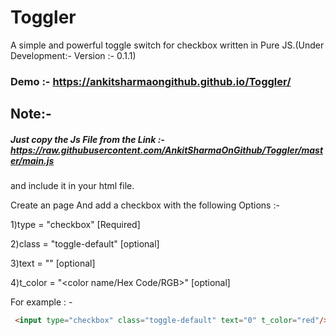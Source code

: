 # Toggler
A simple and powerful toggle switch for checkbox written in Pure JS.(Under Development:- Version :- 0.1.1)

### Demo :- https://ankitsharmaongithub.github.io/Toggler/

## Note:-

##### Just copy the Js File from the Link :- https://raw.githubusercontent.com/AnkitSharmaOnGithub/Toggler/master/main.js

and include it in your html file.

Create an page And add a checkbox with the following Options :- 

1)type = "checkbox" [Required]

2)class = "toggle-default" [optional]

3)text = "<Only one character>" [optional]

4)t_color = "<color name/Hex Code/RGB>" [optional]

For example : -
```html
 <input type="checkbox" class="toggle-default" text="0" t_color="red"/>
```
